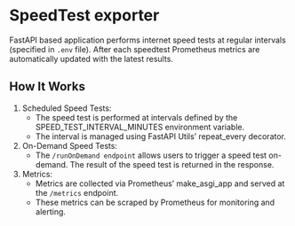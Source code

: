 # SpeedTest exporter
FastAPI based application performs internet speed tests at regular intervals (specified in `.env` file).
After each speedtest Prometheus metrics are automatically updated with the latest results.

## How It Works
1. Scheduled Speed Tests:
    - The speed test is performed at intervals defined by the SPEED_TEST_INTERVAL_MINUTES environment variable.
    - The interval is managed using FastAPI Utils’ repeat_every decorator.
2. On-Demand Speed Tests:
    - The `/runOnDemand endpoint` allows users to trigger a speed test on-demand. 
    The result of the speed test is returned in the response.
3. Metrics:
    - Metrics are collected via Prometheus’ make_asgi_app and served at the `/metrics` endpoint.
    - These metrics can be scraped by Prometheus for monitoring and alerting.